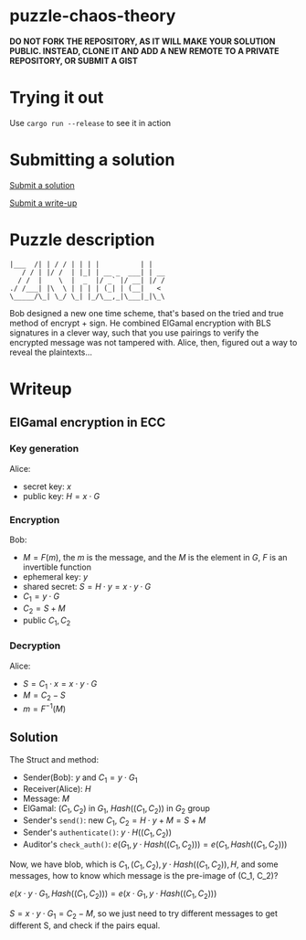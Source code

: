 # puzzle-chaos-theory

**DO NOT FORK THE REPOSITORY, AS IT WILL MAKE YOUR SOLUTION PUBLIC. INSTEAD, CLONE IT AND ADD A NEW REMOTE TO A PRIVATE REPOSITORY, OR SUBMIT A GIST**

Trying it out
=============

Use `cargo run --release` to see it in action

Submitting a solution
=====================

[Submit a solution](https://xng1lsio92y.typeform.com/to/UYMwUsgG)

[Submit a write-up](https://xng1lsio92y.typeform.com/to/NGwTHlVz)

Puzzle description
==================

    |___  /| | / / | | | |          | |
       / / | |/ /  | |_| | __ _  ___| | __
      / /  |    \  |  _  |/ _` |/ __| |/ /
    ./ /___| |\  \ | | | | (_| | (__|   <
    \_____/\_| \_/ \_| |_/\__,_|\___|_|\_\

Bob designed a new one time scheme, that's based on the tried and true method of encrypt + sign. He combined ElGamal encryption with BLS signatures in a clever way, such that you use pairings to verify the encrypted message was not tampered with. Alice, then, figured out a way to reveal the plaintexts...

# Writeup

## ElGamal encryption in ECC

### Key generation
Alice:
- secret key: $x$
- public key: $H = x\cdot G$

### Encryption
Bob:
- $M = F(m)$, the $m$ is the message, and the $M$ is the element in $G$, $F$ is an invertible function
- ephemeral key: $y$
- shared secret: $S = H \cdot y = x \cdot y \cdot G$
- $C_1 = y \cdot G$
- $C_2 =S + M$
- public $C_1, C_2$

### Decryption
Alice:
- $S = C_1 \cdot x = x \cdot y \cdot G$
- $M = C_2 - S$
- $m = F^{-1}(M)$

## Solution
The Struct and method:
- Sender(Bob): $y$ and $C_1 = y \cdot G_1$
- Receiver(Alice): $H$
- Message: $M$
- ElGamal: $(C_1, C_2)$ in $G_1$, $Hash((C_1, C_2))$ in $G_2$ group
- Sender's `send()`: new  $C_1$, $C_2 = H \cdot y + M = S + M$
- Sender's `authenticate()`: $y \cdot H((C_1, C_2))$
- Auditor's `check_auth()`: $e(G_1, y\cdot Hash((C_1, C_2))) = e(C_1, Hash((C_1, C_2)))$

Now, we have blob, which is $C_1, (C_1, C_2), y\cdot Hash((C_1, C_2)), H$, and some messages, how to know which message is the pre-image of (C_1, C_2)?


$e(x \cdot y \cdot G_1, Hash((C_1, C_2))) = e(x \cdot G_1, y \cdot Hash((C_1, C_2)))$

$S = x \cdot y \cdot G_1 = C_2 - M$, so we just need to try different messages to get different S, and check if the pairs equal.
